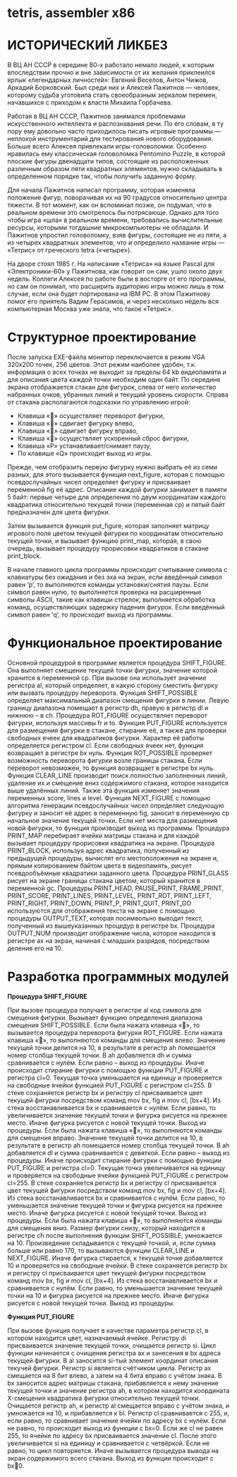 # tetris, assembler x86

# ИСТОРИЧЕСКИЙ ЛИКБЕЗ

В ВЦ АН СССР в середине 80-х работало немало людей, к которым впоследствии прочно и вне зависимости от их желания приклеился ярлык «легендарных личностей»: Евгений Веселов, Антон Чижов, Аркадий Борковский. Был среди них и Алексей Пажитнов — человек, которому судьба уготовила стать своеобразным зеркалом перемен, начавшихся с приходом к власти Михаила Горбачева.

Работая в ВЦ АН СССР, Пажитнов занимался проблемами искусственного интеллекта и распознавания речи. По его словам, в ту пору ему довольно часто приходилось писать игровые программы — неплохой инструментарий для тестирования нового оборудования. Больше всего Алексея привлекали игры-головоломки. Особенно нравилась ему классическая головоломка Pentomino Puzzle, в которой плоские фигуры двенадцати типов, состоящие из расположенных различным образом пяти квадратных элементов, нужно складывать в определенном порядке так, чтобы получить заданную форму.

Для начала Пажитнов написал программу, которая изменяла положение фигур, поворачивая их на 90 градусов относительно центра тяжести. В тот момент, как он вспоминал позже, он подумал, что в реальном времени это смотрелось бы потрясающе. Однако для того чтобы игра «шла» в реальном времени, требовались вычислительные ресурсы, которыми тогдашние микрокомпьютеры не обладали. И Пажитнов упростил головоломку, взяв фигуры, состоящие не из пяти, а из четырех квадратных элементов, что и определило название игры — «Тетрис» от греческого tetra («четыре»).

На дворе стоял 1985 г. На написание «Тетриса» на языке Pascal для «Электроники-60» у Пажитнова, как говорит он сам, ушло около двух недель. Коллеги Алексея по работе были в восторге от его программы, но сам он понимал, что расширить аудиторию игры можно лишь в том случае, если она будет портирована на IBM PC. В этом Пажитнову помог его приятель Вадим Герасимов, и через несколько недель вся компьютерная Москва уже знала, что такое «Тетрис».

# Структурное проектирование

После запуска EXE-файла монитор переключается в режим VGA 320x200 точек, 256 цветов. Этот режим наиболее удобен, т.к. информация о всех точках не выходит за пределы 64 kb видеопамяти и для описания цвета каждой точки необходим один байт. По середине экрана отображается стакан для фигурок, слева от него количество набранных очков, убранных линий и текущий уровень скорости. Справа от стакана располагаются подсказки по управлению игрой:
* Клавиша «» осуществляет переворот фигурки,
* Клавиша «» сдвигает фигурку влево,
* Клавиша «» сдвигает фигурку вправо,
* Клавиша «» осуществляет ускоренный сброс фигурки,
* Клавиша «P» устанавливает/снимает паузу,
* По клавише «Q» происходит выход из игры.

Прежде, чем отобразить первую фигурку нужно выбрать её из семи разных, для этого вызывается функция next_figure, которая с помощью псевдослучайных чисел определяет фигурку и присваивает переменной fig её адрес. Описание каждой фигурки занимает в памяти 5 байт: первые четыре для определения по двум координатам каждого квадратика относительно текущей точки (переменная cp) и пятый байт предназначен для цвета фигурки.

Затем вызывается функция put_figure, которая заполняет матрицу игрового поля цветом текущей фигурки по координатам относительно текущей точки, и вызывает функцию print_map, которая, в свою очередь, вызывает процедуру прорисовки квадратиков в стакане print_block.

В начале главного цикла программы происходит считывание символа с клавиатуры без ожидания и без эха на экран, если введённый символ равен ‘p’, то выполняются команды установки/снятия паузы. Если символ равен нулю, то выполняется проверка на расширенные символы ASCII, такие как клавиши стрелок; выполняется обработка команд, осуществляющих задержку падения фигурок. Если введённый символ равен ‘q’, то происходит выход из программы.

# Функциональное проектирование
Основной процедурой в программе является процедура SHIFT_FIGURE. Она выполняет смещение текущей точки фигурки, значение которой хранится в переменной cp. При вызове она использует значение регистра al, который определяет, в какую сторону сместить фигурку или вызвать процедуру переворота.
Функция SHIFT_POSSIBLE определяет максимальный диапазон смещения фигурки в линии. Левую границу диапазона помещает в регистр dh, правую в регистр dl и нижнюю – в ch.
Процедура ROT_FIGURE осуществляет переворот фигурки, используя массивы fr и to.
Функция PUT_FIGURE используется для размещения фигурки в стакане, стирание её, а также для проверки свободных ячеек для квадратиков фигурки. Характер её работы определяется регистром cl. Если свободных ячеек нет, функция возвращает в регистре bx нуль.
Функция ROT_POSSIBLE проверяет возможность переворота фигурки возле границы стакана. Если переворот невозможен, то функция возвращает в регистре bx нуль.
Функция CLEAR_LINE производит поиск полностью заполненных линий, удаление их и смещение вниз содержимого стакана, которое находится выше удалённых линий. Также эта функция изменяет значения переменных score, lines и level.
Функция NEXT_FIGURE с помощью алгоритма генерации псевдослучайных чисел определяет следующую фигурку и заносит её адрес в переменную fig, заносит в переменную cp начальное значение текущей точки. Если нет места для размещения новой фигурки, то функция производит выход из программы.
Процедура PRINT_MAP перебирает ячейки матрицы стакана и для каждой вызывает процедуру прорисовки квадратика на экране.
Процедура PRINT_BLOCK, используя адрес квадратика, полученный из предыдущей процедуры, вычислят его местоположения на экране и, прямым копированием байтом цвета в видеопамять, рисует псевдообъёмные квадратики заданного цвета.
Процедура PRINT_GLASS рисует на экране границы стакана цветом, который хранится в переменной gc.
Процедуры PRINT_HEAD, PAUSE_PRINT, FRAME_PRINT, PRINT_SCORE, PRINT_LINES, PRINT_LEVEL, PRINT_ROT, PRINT_LEFT, PRINT_RIGHT, PRINT_DOWN, PRINT_P, PRINT_QUIT, PRINT_GO используются для отображения текста на экране с помощью процедуры OUTPUT_TEXT, которая посимвольно выводит текст, полученный из вышеуказанных процедур в регистре bx.
Процедура OUTPUT_NUM производит отображение числа, которое находится в регистре ax на экран, начиная с младших разрядов, посредством деления его на 10.

# Разработка программных модулей

**Процедура SHIFT_FIGURE**
	
При вызове процедура получает в регистре al код символа для смещения фигурки. Вызывает функцию определения диапазона смещения SHIFT_POSSIBLE.
Если была нажата клавиша «», то вызывается процедура переворота фигурки ROT_FIGURE.
Если нажата клавиша «», то выполняются команды для смещения влево. Значение текущей точки делится на 10, в результате в регистр ah помещается номер столбца текущей точки. В ah добавляется dh и сумма сравнивается с нулём. Если равно – выход из процедуры. Иначе происходит стирание фигурки с помощью функции PUT_FIGURE и регистра cl=0. Текущая точка уменьшается на единицу и проверяется на свободные ячейки функцией PUT_FIGURE с регистром cl=255. В стеке сохраняется регистр bx и регистру cl присваивается цвет текущей фигурки посредством команд mov bx, fig и mov cl, [bx+4]. Из стека восстанавливается bx и сравнивается с нулём. Если равно, то увеличивается значение текущей точки и фигурка рисуется на прежнее место. Иначе фигурка рисуется с новой текущей точки. Выход из процедуры.
Если была нажата клавиша «», то выполняются команды для смещения вправо. Значение текущей точки делится на 10, в результате в регистр ah помещается номер столбца текущей точки. В ah добавляется dl и сумма сравнивается с девяткой. Если равно – выход из процедуры. Иначе происходит стирание фигурки с помощью функции PUT_FIGURE и регистра cl=0. Текущая точка увеличивается на единицу и проверяется на свободные ячейки функцией PUT_FIGURE с регистром cl=255. В стеке сохраняется регистр bx и регистру cl присваивается цвет текущей фигурки посредством команд mov bx, fig и mov cl, [bx+4]. Из стека восстанавливается bx и сравнивается с нулём. Если равно, то уменьшается значение текущей точки и фигурка рисуется на прежнее место. Иначе фигурка рисуется с новой текущей точки. Выход из процедуры.
Если была нажата клавиша «», то выполняются команды для смещения вниз. Размер фигурки снизу, который находится в регистре ch после выполнения функции SHIFT_POSSIBLE, умножается на 10. Произведение складывается с текущей точкой, и, если сумма больше или равно 170, то вызываются функции CLEAR_LINE и NEXT_FIGURE. Иначе фигурка стирается, к текущей точке добавляется 10 и проверяется на свободные ячейки. В стеке сохраняется регистр bx и регистру cl присваивается цвет текущей фигурки посредством команд mov bx, fig и mov cl, [bx+4]. Из стека восстанавливается bx и сравнивается с нулём. Если равно, то уменьшается значение текущей точки на 10 и фигурка рисуется на прежнее место. Иначе фигурка рисуется с новой текущей точки. Выход из процедуры.

**Функция PUT_FIGURE**

При вызове функция получает в качестве параметра регистр cl, в котором находится цвет, назначаемый ячейке. Регистру di присваивается значение текущей точки, очищается регистр si.
Цикл функции начинается с очищения регистра ax и занесения в bx адреса текущей фигурки. В al заносится si-тый элемент координат описания текучей фигурки. Регистр si является счётчиком цикла. Регистр ax смещается на 8 бит влево, а затем на 4 бита вправо с учётом знака. В bx заносится адрес матрицы стакана, прибавляется к нему значение текущей точки и значение регистра ah, в котором находится координата X-смещения квадратика фигурки относительно текущей точки. Очищается регистр ah, и регистр al смещается вправо с учётом знака, и умножается на 10, и прибавляется к bl. Регистр cl сравнивается с 255, и, если равно, то сравнивает значение ячейки по адресу bx с нулём. Если не равно, то происходит выход из функции с bx=0.
Если же cl не равен 255, то ячейке по адресу bx присваивается значение cl. После этого увеличивается si на единицу и сравнивается с четвёркой. Если не равно, то цикл повторяется. Иначе вызывается процедура вывода на экран содержимого всего стакана. Выход из функции происходит с bx0.
